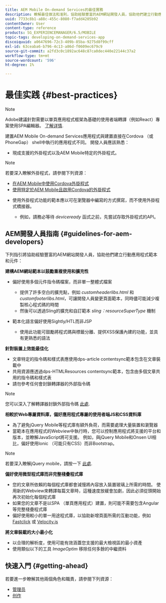 ```yaml
---
title: AEM Mobile On-demand Services的最佳實務
description: 瞭解最佳做法和准則，協助經驗豐富的AEM網站開發人員，協助他們建立行動應用程式範本和元件。
uuid: 7733c8b1-a88c-455c-8080-f7add4205b92
contentOwner: User
content-type: reference
products: SG_EXPERIENCEMANAGER/6.5/MOBILE
topic-tags: developing-on-demand-services-app
discoiquuid: a0647696-72c3-409b-85ba-9275d8f99cff
exl-id: 63ceaba6-b796-4c13-a86d-f0609ec679c9
source-git-commit: a2fd3c0c1892ac648c87ca0dec440e22144c37a2
workflow-type: tm+mt
source-wordcount: '596'
ht-degree: 1%

---
```


# 最佳实践 {#best-practices}

>[!NOTE]
>
>Adobe建議針對需要以單頁應用程式框架為基礎的使用者端轉譯（例如React）專案使用SPA編輯器。 [了解详情](/help/sites-developing/spa-overview.md).

建置AEM Mobile On-demand Services應用程式與建置直接在Cordova （或PhoneGap） shell中執行的應用程式不同。 開發人員應該熟悉：

* 現成支援的外掛程式以及AEM Mobile特定的外掛程式。

>[!NOTE]
>
>若要深入瞭解外掛程式，請參閱下列資源：
>
>* [在AEM Mobile中使用Cordova外掛程式](https://helpx.adobe.com/digital-publishing-solution/help/cordova-api.html)
>* [使用特定於AEM Mobile且啟用Cordova的外掛程式](https://helpx.adobe.com/digital-publishing-solution/help/app-runtime-api.html)
>


* 使用外掛程式功能的範本應以可在瀏覽器中編寫的方式撰寫，而不使用外掛程式橋接器。

   * 例如，請務必等待 *deviceready* 函式之前，先嘗試存取外掛程式的API。

## AEM開發人員指南 {#guidelines-for-aem-developers}

下列指引將協助經驗豐富的AEM網站開發人員，協助他們建立行動應用程式範本和元件：

**建構AEM網站範本以鼓勵重複使用和擴充性**

* 偏好使用多個元件指令碼檔案，而非單一整體式檔案

   * 提供了許多空白的擴充點，例如 *customheaderlibs.html* 和 *customfooterlibs.html*，可讓開發人員變更頁面範本，同時儘可能減少複製核心程式碼的時間
   * 然後可以透過Sling的擴充和自訂範本 *sling：resourceSuperType* 機制

* 範本化語言偏好使用Sightly/HTL而非JSP

   * 使用此功能可鼓勵將程式碼與標籤分離、提供XSS保護內建的功能，並具有更熟悉的語法

**針對裝置上效能最佳化**

* 文章特定的指令碼和樣式表應使用dps-article contentsync範本包含在文章裝載中
* 共用資源應透過dps-HTMLResources contentsync範本，包含由多個文章共用的指令碼和樣式表
* 請勿參考任何會封鎖轉譯器的外部指令碼

>[!NOTE]
>
>您可以深入了解轉譯器封鎖外部指令碼 [此處](https://developers.google.com/speed/docs/insights/BlockingJS).

**相較於Web專屬資料庫，偏好應用程式專屬的使用者端JS和CSS資料庫**

* 為了避免jQuery Mobile等程式庫有額外負荷，而需要處理大量裝置和瀏覽器
* 當範本在應用程式的Webview中執行時，您可以控制應用程式將支援的平台和版本，並瞭解JavaScript將可支援。 例如，與jQuery Mobile和Onsen UI相比，偏好使用Ionic （可能只有CSS）而非Bootstrap。

>[!NOTE]
>
>若要深入瞭解jQuery mobile，請按一下 [此處](https://jquerymobile.com/browser-support/1.4/).

**偏好使用微型程式庫而非完整棧疊程式庫**

* 您的文章所依賴的每個程式庫都會減慢將內容放入裝置玻璃上所需的時間。 使用新的Webview來轉譯每篇文章時，這種速度放緩會加劇，因此必須從頭開始再次初始化每個程式庫
* 如果您的文章不是以SPA （單頁應用程式）建置，則可能不需要包含Angular等完整棧疊程式庫
* 偏好使用較小的單一用途程式庫，以協助新增頁面所需的互動功能，例如 [Fastclick](https://github.com/ftlabs/fastclick) 或 [Velocity.js](https://velocityjs.org)

**將文章裝載的大小最小化**

* 以合理的解析度，使用可能有效涵蓋您支援的最大檢視區的最小資產
* 使用類似以下的工具 *ImageOptim* 移除任何多餘的中繼資料

## 快速入門 {#getting-ahead}

若要進一步瞭解其他兩個角色和職責，請參閱下列資源：

* [管理员](/help/mobile/aem-mobile.md)
* [创作](/help/mobile/aem-mobile-on-demand.md)
